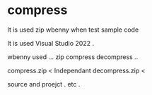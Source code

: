 # compress
It is used zip wbenny when  test sample code

It is used Visual Studio 2022  .

wbenny used ...  zip compress decompress ..


compress.zip      < Independant 
decompress.zip    <


source and proejct . etc .




